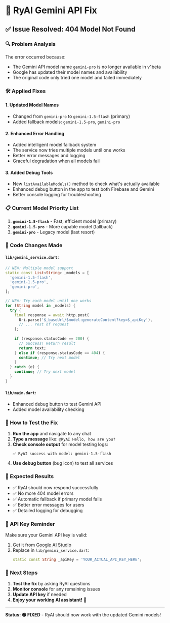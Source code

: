 # 🤖 RyAI Gemini API Fix

## ✅ Issue Resolved: 404 Model Not Found

### 🔍 Problem Analysis
The error occurred because:
- The Gemini API model name `gemini-pro` is no longer available in v1beta
- Google has updated their model names and availability
- The original code only tried one model and failed immediately

### 🛠️ Applied Fixes

#### 1. **Updated Model Names**
- Changed from `gemini-pro` to `gemini-1.5-flash` (primary)
- Added fallback models: `gemini-1.5-pro`, `gemini-pro`

#### 2. **Enhanced Error Handling**
- Added intelligent model fallback system
- The service now tries multiple models until one works
- Better error messages and logging
- Graceful degradation when all models fail

#### 3. **Added Debug Tools**
- New `listAvailableModels()` method to check what's actually available
- Enhanced debug button in the app to test both Firebase and Gemini
- Better console logging for troubleshooting

### 📋 Current Model Priority List
1. **`gemini-1.5-flash`** - Fast, efficient model (primary)
2. **`gemini-1.5-pro`** - More capable model (fallback)
3. **`gemini-pro`** - Legacy model (last resort)

### 🔧 Code Changes Made

#### `lib/gemini_service.dart`:
```dart
// NEW: Multiple model support
static const List<String> _models = [
  'gemini-1.5-flash',
  'gemini-1.5-pro', 
  'gemini-pro',
];

// NEW: Try each model until one works
for (String model in _models) {
  try {
    final response = await http.post(
      Uri.parse('$_baseUrl/$model:generateContent?key=$_apiKey'),
      // ... rest of request
    );
    
    if (response.statusCode == 200) {
      // Success! Return result
      return text;
    } else if (response.statusCode == 404) {
      continue; // Try next model
    }
  } catch (e) {
    continue; // Try next model
  }
}
```

#### `lib/main.dart`:
- Enhanced debug button to test Gemini API
- Added model availability checking

### 🧪 How to Test the Fix

1. **Run the app** and navigate to any chat
2. **Type a message** like: `@RyAI Hello, how are you?`
3. **Check console output** for model testing logs:
   ```
   ✅ RyAI success with model: gemini-1.5-flash
   ```
4. **Use debug button** (bug icon) to test all services

### 🚀 Expected Results

- ✅ RyAI should now respond successfully
- ✅ No more 404 model errors
- ✅ Automatic fallback if primary model fails
- ✅ Better error messages for users
- ✅ Detailed logging for debugging

### 🔑 API Key Reminder

Make sure your Gemini API key is valid:
1. Get it from [Google AI Studio](https://makersuite.google.com/app/apikey)
2. Replace in `lib/gemini_service.dart`:
   ```dart
   static const String _apiKey = 'YOUR_ACTUAL_API_KEY_HERE';
   ```

### 🎯 Next Steps

1. **Test the fix** by asking RyAI questions
2. **Monitor console** for any remaining issues
3. **Update API key** if needed
4. **Enjoy your working AI assistant!** 🤖

---

**Status: 🟢 FIXED** - RyAI should now work with the updated Gemini models!
